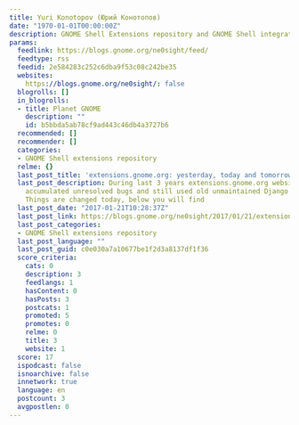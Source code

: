 ```yaml
---
title: Yuri Konotopov (Юрий Конотопов)
date: "1970-01-01T00:00:00Z"
description: GNOME Shell Extensions repository and GNOME Shell integration
params:
  feedlink: https://blogs.gnome.org/ne0sight/feed/
  feedtype: rss
  feedid: 2e584283c252c6dba9f53c08c242be35
  websites:
    https://blogs.gnome.org/ne0sight/: false
  blogrolls: []
  in_blogrolls:
  - title: Planet GNOME
    description: ""
    id: b5bbda5ab78cf9ad443c46db4a3727b6
  recommended: []
  recommender: []
  categories:
  - GNOME Shell extensions repository
  relme: {}
  last_post_title: 'extensions.gnome.org: yesterday, today and tomorrow'
  last_post_description: During last 3 years extensions.gnome.org website was unmaintained,
    accumulated unresolved bugs and still used old unmaintained Django 1.4 framework.
    Things are changed today, below you will find
  last_post_date: "2017-01-21T10:28:37Z"
  last_post_link: https://blogs.gnome.org/ne0sight/2017/01/21/extensions-gnome-org-yesterday-today-and-tomorrow/
  last_post_categories:
  - GNOME Shell extensions repository
  last_post_language: ""
  last_post_guid: c0e030a7a10677be1f2d3a8137df1f36
  score_criteria:
    cats: 0
    description: 3
    feedlangs: 1
    hasContent: 0
    hasPosts: 3
    postcats: 1
    promoted: 5
    promotes: 0
    relme: 0
    title: 3
    website: 1
  score: 17
  ispodcast: false
  isnoarchive: false
  innetwork: true
  language: en
  postcount: 3
  avgpostlen: 0
---
```

